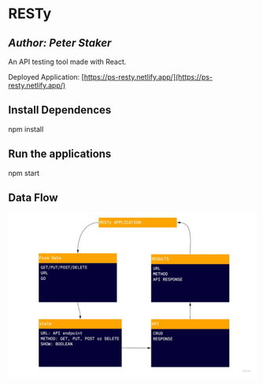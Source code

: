 # RESTy

## *Author: Peter Staker*

An API testing tool made with React.

Deployed Application: [https://ps-resty.netlify.app/](https://ps-resty.netlify.app/)

## Install Dependences

npm install

## Run the applications

npm start

## Data Flow

![resty data flow](./src/assets/UML.jpg)
